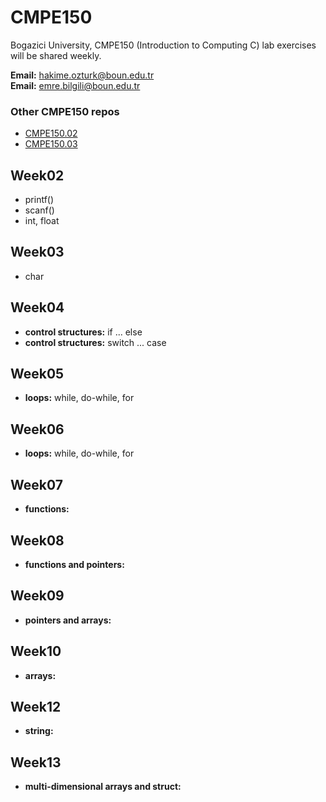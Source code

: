 # CMPE150
Bogazici University, CMPE150 (Introduction to Computing C) lab exercises will be shared weekly.

**Email:** hakime.ozturk@boun.edu.tr  
**Email:** emre.bilgili@boun.edu.tr

### Other CMPE150 repos
*   [CMPE150.02](https://github.com/suyunu/c-notes)
*   [CMPE150.03](https://github.com/gokceuludogan/cmpe150-fall19)

## Week02
  
  * printf()
  * scanf()
  * int, float


## Week03

  *  char

## Week04
  * **control structures:** if ... else
  * **control structures:** switch ... case

## Week05

  * **loops:** while, do-while, for
  

 ## Week06

  * **loops:** while, do-while, for

  
 
## Week07

  * **functions:**
  
## Week08

  * **functions and pointers:**
  
## Week09

  * **pointers and arrays:**
  
## Week10

  * **arrays:**
  
## Week12

  * **string:**
  
## Week13

  * **multi-dimensional arrays and struct:**
  



  










